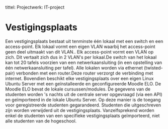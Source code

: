 tittel: Projectwerk: IT-project 

Vestigingsplaats
===============

Een vestigingsplaats bestaat uit tenminste één lokaal met een switch en een access-point. Elk lokaal vormt een eigen VLAN waarbij het access-point geen deel uitmaakt van dit VLAN..
Elk access-point vormt een VLAN op zich. Dit vertaalt zich dus in 2 VLAN's per lokaal.De switch van het lokaal kan tot 20 tafels voorzien van een netwerkaansluiting (in een opstelling van één netwerkaansluiting per tafel).
Alle lokalen worden via ethernet (twisted-pair) verbonden met een router.Deze router verzorgt de verbinding met internet. Bovendien beschikt elke vestigingsplaats over een eigen Linux Ubuntu Server met een geïnstalleerde en geconfigureerde Moodle ELO.
De Moodle ELO bevat de lokale cursussen/modules. De gegevens van de studenten worden 's nachts uit de centrale server opgevraagd (via een API) en geïmporteerd in de lokale Ubuntu Server.
Op deze manier is de toegang voor geregistreerde studenten gegarandeerd.
Studenten die uitgeschreven zijn worden verwijderd uit de vestigingsplaats. Vanzelfsprekend worden enkel de studenten van een specifieke vestigingsplaats geïmporteerd, niet alle studenten van de hogeschool.
